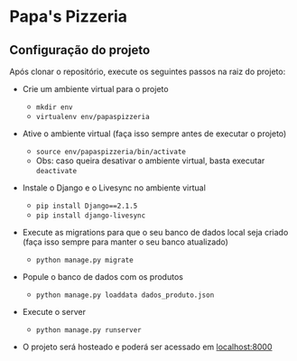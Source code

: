 # Papa's Pizzeria

## Configuração do projeto

Após clonar o repositório, execute os seguintes passos na raiz do projeto:

- Crie um ambiente virtual para o projeto
    - `mkdir env`
    - `virtualenv env/papaspizzeria`

- Ative o ambiente virtual (faça isso sempre antes de executar o projeto)
    - `source env/papaspizzeria/bin/activate`
    - Obs: caso queira desativar o ambiente virtual, basta executar `deactivate`

- Instale o Django e o Livesync no ambiente virtual 
    - `pip install Django==2.1.5`
    - `pip install django-livesync`

- Execute as migrations para que o seu banco de dados local seja criado (faça isso sempre para manter o seu banco atualizado)
    - `python manage.py migrate`

- Popule o banco de dados com os produtos
    - `python manage.py loaddata dados_produto.json`

- Execute o server
    - `python manage.py runserver`

- O projeto será hosteado e poderá ser acessado em [localhost:8000](http://localhost:8000)
